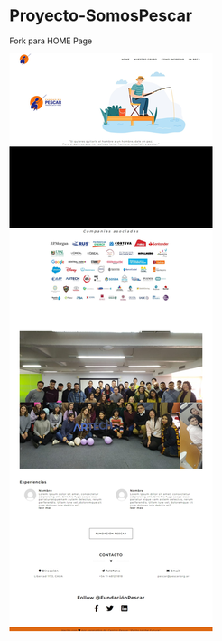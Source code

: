 # Proyecto-SomosPescar
Fork para HOME Page

![image](https://github.com/beluirina/Proyecto-SomosPescar/blob/main/Screen%20Capture%20006%20-%20Somos%20Pescar%20-%20127.0.0.1.jpg)
